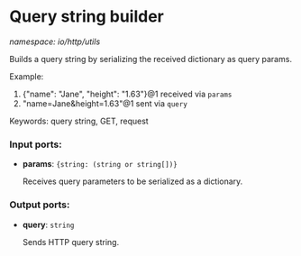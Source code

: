 # Query string builder

_namespace: io/http/utils_

Builds a query string by serializing the received dictionary as query params.

Example:
1. {"name": "Jane", "height": "1.63"}@1 received via `params`
2. "name=Jane&height=1.63"@1 sent via `query`

Keywords: query string, GET, request

### Input ports:

* __params__: ` {string: (string or string[])} `

    Receives query parameters to be serialized as a dictionary.

### Output ports:

* __query__: ` string `

    Sends HTTP query string.

